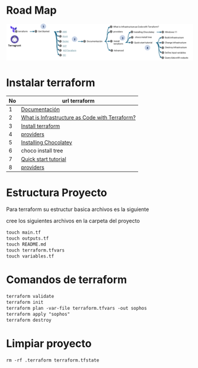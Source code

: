# Road Map
![alt text](image-4.png)

# Instalar terraform
| No | url terraform |
| ------ | ------ |
| 1 |[Documentación](https://developer.hashicorp.com/terraform/tutorials/docker-get-started)|
| 2 |[What is Infrastructure as Code with Terraform?](https://developer.hashicorp.com/terraform/tutorials/docker-get-started/infrastructure-as-code)|
| 3 |[Install terraform](https://developer.hashicorp.com/terraform/tutorials/docker-get-started/install-cli)|
| 4 |[providers](https://registry.terraform.io/browse/providers)|
| 5 |[Installing Chocolatey](https://chocolatey.org/install)|
| 6 |choco install tree|
| 7 |[Quick start tutorial](https://developer.hashicorp.com/terraform/tutorials/docker-get-started/install-cli)|
| 8 |[providers](https://registry.terraform.io/browse/providers)|

# Estructura Proyecto

Para terraform su estructur basica archivos es la siguiente

cree los siguientes archivos en la carpeta del proyecto

```
touch main.tf
touch outputs.tf
touch README.md
touch terraform.tfvars
touch variables.tf
```

# Comandos de terraform

```
terraform validate
terraform init
terraform plan -var-file terraform.tfvars -out sophos
terraform apply "sophos"
terraform destroy

```
# Limpiar proyecto
```
rm -rf .terraform terraform.tfstate
```